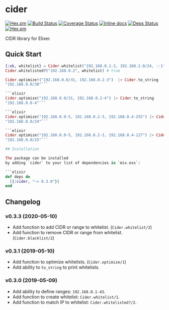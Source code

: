 # cider

[![Hex.pm](https://img.shields.io/hexpm/v/cider.svg "Hex")](https://hex.pm/packages/cider)
[![Build Status](https://travis-ci.org/IanLuites/cider.svg?branch=master)](https://travis-ci.org/IanLuites/cider)
[![Coverage Status](https://coveralls.io/repos/github/IanLuites/cider/badge.svg?branch=master)](https://coveralls.io/github/IanLuites/cider?branch=master)
[![Inline docs](http://inch-ci.org/github/IanLuites/cider.svg?branch=master)](http://inch-ci.org/github/IanLuites/cider)
[![Deps Status](https://beta.hexfaktor.org/badge/all/github/IanLuites/cider.svg)](https://beta.hexfaktor.org/github/IanLuites/cider)
[![Hex.pm](https://img.shields.io/hexpm/l/cider.svg "License")](LICENSE)

CIDR library for Elixer.

## Quick Start

```elixir
{:ok, whitelist} = Cider.whitelist("192.168.0.1-3, 192.168.2.0/24, ::1")
Cider.whitelisted?("192.168.0.2", whitelist) # true
```

```elixir
Cider.optimize!("192.168.0.0/31, 192.168.0.2-3")  |> Cider.to_string
"192.168.0.0/30"```

```elixir
Cider.optimize("192.168.0.0/31, 192.168.0.2-4") |> Cider.to_string
"192.168.0.0-4"```

```elixir
Cider.optimize("192.168.0.0-5, 192.168.0.2-3, 192.168.0.4-255") |> Cider.to_string
"192.168.0.0/24"```

```elixir
Cider.optimize("192.168.0.0-5, 192.168.0.2-3, 192.168.0.4-127") |> Cider.to_string
"192.168.0.0/25"```

## Installation

The package can be installed
by adding `cider` to your list of dependencies in `mix.exs`:

```elixir
def deps do
  [{:cider, "~> 0.3.0"}]
end
```

## Changelog

### v0.3.3 (2020-05-10)

- Add function to add CIDR or range to whitelist. (`Cider.whitelist/2`)
- Add function to remove CIDR or range from whitelist. (`Cider.blacklist/2`)

### v0.3.1 (2019-05-10)

- Add function to optimize whitelists. (`Cider.optimize/1`)
- Add ability to `to_string` to print whitelists.

### v0.3.0 (2019-05-09)

- Add ability to define ranges: `192.168.0.1-43`.
- Add function to create whitelist: `Cider.whitelist/1`.
- Add function to match IP to whitelist: `Cider.whitelisted?/2`.
